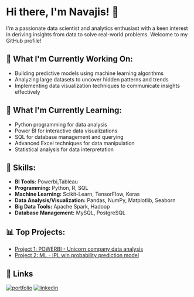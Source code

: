 # Hi there, I'm Navajis! 👋

I'm a passionate data scientist and analytics enthusiast with a keen interest in deriving insights from data to solve real-world problems. Welcome to my GitHub profile!

## 🔭 What I'm Currently Working On:

- Building predictive models using machine learning algorithms
- Analyzing large datasets to uncover hidden patterns and trends
- Implementing data visualization techniques to communicate insights effectively

## 🌱 What I'm Currently Learning:

- Python programming for data analysis
- Power BI for interactive data visualizations
- SQL for database management and querying
- Advanced Excel techniques for data manipulation
- Statistical analysis for data interpretation

## 💼 Skills:

- **BI Tools:** Powerbi,Tableau
- **Programming:** Python, R, SQL
- **Machine Learning:** Scikit-Learn, TensorFlow, Keras
- **Data Analysis/Visualization:** Pandas, NumPy, Matplotlib, Seaborn
- **Big Data Tools:** Apache Spark, Hadoop
- **Database Management:** MySQL, PostgreSQL

## 📊 Top Projects:

- [Project 1: POWERBI - Unicorn company data analysis](https://github.com/navajis07/Unicorn_company_data_analysis_dashboard_powerbi)
- [Project 2: ML - IPL win probability prediction model](https://github.com/navajis07/IPL-win-probability-prediction-model)

## 🔗 Links
[![portfolio](https://img.shields.io/badge/my_portfolio-000?style=for-the-badge&logo=ko-fi&logoColor=white)](https://www.datascienceportfol.io/navajis_portfolio)
[![linkedin](https://img.shields.io/badge/linkedin-0A66C2?style=for-the-badge&logo=linkedin&logoColor=white)](https://www.linkedin.com/in/navajis-khan-92a369249?utm_source=share&utm_campaign=share_via&utm_content=profile&utm_medium=android_app )

